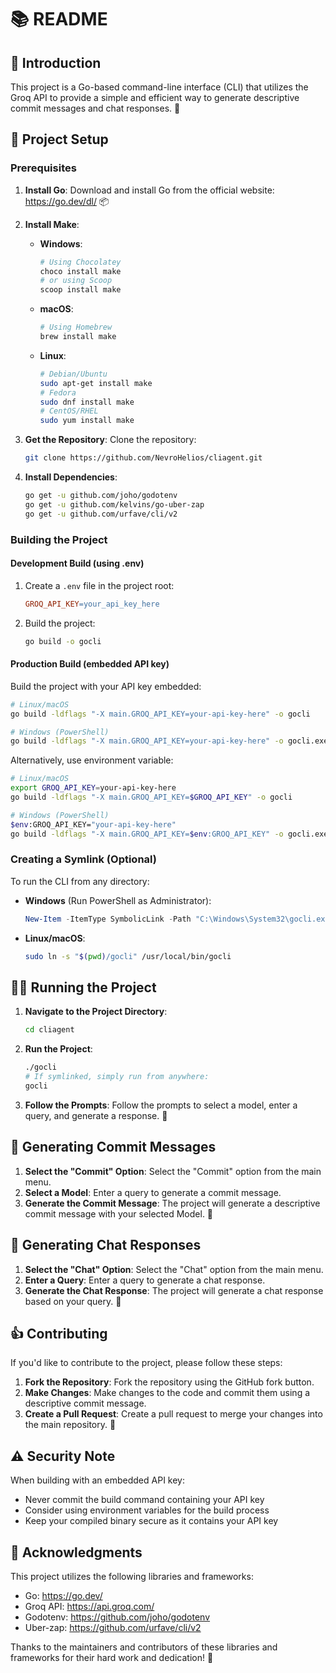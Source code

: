 # 📚 README

## 👋 Introduction

This project is a Go-based command-line interface (CLI) that utilizes the Groq API to provide a simple and efficient way to generate descriptive commit messages and chat responses. 🤖

## 🚀 Project Setup

### Prerequisites

1. **Install Go**: Download and install Go from the official website: https://go.dev/dl/ 📦

2. **Install Make**:
   - **Windows**:
     ```bash
     # Using Chocolatey
     choco install make
     # or using Scoop
     scoop install make
     ```
   - **macOS**:
     ```bash
     # Using Homebrew
     brew install make
     ```
   - **Linux**:
     ```bash
     # Debian/Ubuntu
     sudo apt-get install make
     # Fedora
     sudo dnf install make
     # CentOS/RHEL
     sudo yum install make
     ```

3. **Get the Repository**: Clone the repository:
   ```bash
   git clone https://github.com/NevroHelios/cliagent.git
   ```

4. **Install Dependencies**:
   ```bash
   go get -u github.com/joho/godotenv
   go get -u github.com/kelvins/go-uber-zap
   go get -u github.com/urfave/cli/v2
   ```

### Building the Project

#### Development Build (using .env)
1. Create a `.env` file in the project root:
   ```makefile
   GROQ_API_KEY=your_api_key_here
   ```
2. Build the project:
   ```bash
   go build -o gocli
   ```

#### Production Build (embedded API key)
Build the project with your API key embedded:

```bash
# Linux/macOS
go build -ldflags "-X main.GROQ_API_KEY=your-api-key-here" -o gocli

# Windows (PowerShell)
go build -ldflags "-X main.GROQ_API_KEY=your-api-key-here" -o gocli.exe
```

Alternatively, use environment variable:
```bash
# Linux/macOS
export GROQ_API_KEY=your-api-key-here
go build -ldflags "-X main.GROQ_API_KEY=$GROQ_API_KEY" -o gocli

# Windows (PowerShell)
$env:GROQ_API_KEY="your-api-key-here"
go build -ldflags "-X main.GROQ_API_KEY=$env:GROQ_API_KEY" -o gocli.exe
```

### Creating a Symlink (Optional)

To run the CLI from any directory:

- **Windows** (Run PowerShell as Administrator):
  ```powershell
  New-Item -ItemType SymbolicLink -Path "C:\Windows\System32\gocli.exe" -Target "$pwd\gocli.exe"
  ```

- **Linux/macOS**:
  ```bash
  sudo ln -s "$(pwd)/gocli" /usr/local/bin/gocli
  ```

## 🏃‍♂️ Running the Project

1. **Navigate to the Project Directory**:
   ```bash
   cd cliagent
   ```

2. **Run the Project**:
   ```bash
   ./gocli
   # If symlinked, simply run from anywhere:
   gocli
   ```

3. **Follow the Prompts**: Follow the prompts to select a model, enter a query, and generate a response. 🤔

## 📝 Generating Commit Messages

1. **Select the "Commit" Option**: Select the "Commit" option from the main menu.
2. **Select a Model**: Enter a query to generate a commit message.
3. **Generate the Commit Message**: The project will generate a descriptive commit message with your selected Model. 📝

## 🤖 Generating Chat Responses

1. **Select the "Chat" Option**: Select the "Chat" option from the main menu.
2. **Enter a Query**: Enter a query to generate a chat response.
3. **Generate the Chat Response**: The project will generate a chat response based on your query. 💬

## 👍 Contributing

If you'd like to contribute to the project, please follow these steps:

1. **Fork the Repository**: Fork the repository using the GitHub fork button.
2. **Make Changes**: Make changes to the code and commit them using a descriptive commit message.
3. **Create a Pull Request**: Create a pull request to merge your changes into the main repository. 🚀

## ⚠️ Security Note

When building with an embedded API key:
- Never commit the build command containing your API key
- Consider using environment variables for the build process
- Keep your compiled binary secure as it contains your API key

## 🙏 Acknowledgments

This project utilizes the following libraries and frameworks:

* Go: https://go.dev/
* Groq API: https://api.groq.com/
* Godotenv: https://github.com/joho/godotenv
* Uber-zap: https://github.com/urfave/cli/v2

Thanks to the maintainers and contributors of these libraries and frameworks for their hard work and dedication! 🙏